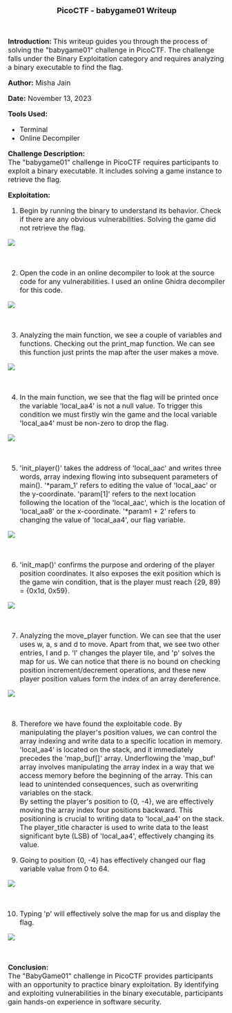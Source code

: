 <font size = '4'>
<p align = 'center'>
<b>
PicoCTF - babygame01 Writeup 
</b>
</p>
</font>

<br>
<font size = '3'>

<b>Introduction: </b>
This writeup guides you through the process of solving the "babygame01" challenge in PicoCTF. The challenge falls under the Binary Exploitation category and requires analyzing a binary executable to find the flag.

<b>Author:</b> Misha Jain

<b>Date:</b> November 13, 2023

<b>Tools Used:</b><br>
- Terminal
- Online Decompiler

<b>Challenge Description:</b><br>
The "babygame01" challenge in PicoCTF requires participants to exploit a binary executable. It includes solving a game instance to retrieve the flag.

<b>Exploitation:</b><br>
1. Begin by running the binary to understand its behavior. Check if there are any obvious vulnerabilities. Solving the game did not retrieve the flag.<br>

<p align = 'center'>

![](<Pictures/babygame01 - Solving_Game.png>)

</p><br>

2. Open the code in an online decompiler to look at the source code for any vulnerabilities. I used an online Ghidra decompiler for this code.<br>

<p align = 'center'>

![](<Pictures/babygame01 - Ghidra_Code.png>)

</p><br>

3. Analyzing the main function, we see a couple of variables and functions. Checking out the print_map function. We can see this function just prints the map after the user makes a move.<br>

<p align = 'center'>

![](<Pictures/babygame01 - Print_map.png>)

</p><br>

4. In the main function, we see that the flag will be printed once the variable 'local_aa4' is not a null value. To trigger this condition we must firstly win the game and the local variable 'local_aa4' must be non-zero to drop the flag.<br>

<p align = 'center'>

![](<Pictures/babygame01 - Flag_Conditions.png>)

</p><br>

5. 'init_player()' takes the address of 'local_aac' and writes three words, array indexing flowing into subsequent parameters of main(). '*param_1' refers to editing the value of 'local_aac' or the y-coordinate. 'param[1]' refers to the next location following the location of the 'local_aac', which is the location of 'local_aa8' or the x-coordinate. '*param1 + 2' refers to changing the value of 'local_aa4', our flag variable.<br>

<p align = 'center'>

![](<Pictures/babygame01 - Init_player.png>)

</p><br>

6. 'init_map()' confirms the purpose and ordering of the player position coordinates. It also exposes the exit position which is the game win condition, that is the player must reach {29, 89} = {0x1d, 0x59}.<br>

<p align = 'center'>

![](<Pictures/babygame01 - Init_map.png>)

</p><br>

7. Analyzing the move_player function. We can see that the user uses w, a, s and d to move. Apart from that, we see two other entries, l and p. 'l' changes the player tile, and 'p' solves the map for us. We can notice that there is no bound on checking position increment/decrement operations, and these new player position values form the index of an array dereference.<br>

<p align = 'center'>

![](<Pictures/babygame01 - Move_player.png>)

</p><br>

8. Therefore we have found the exploitable code. By manipulating the player's position values, we can control the array indexing and write data to a specific location in memory.<br>
'local_aa4' is located on the stack, and it immediately precedes the 'map_buf[]' array. Underflowing the 'map_buf' array involves manipulating the array index in a way that we access memory before the beginning of the array. This can lead to unintended consequences, such as overwriting variables on the stack.<br>
By setting the player's position to {0, -4}, we are effectively moving the array index four positions backward. This positioning is crucial to writing data to 'local_aa4' on the stack.<br>
The player_title character is used to write data to the least significant byte (LSB) of 'local_aa4', effectively changing its value.<br>

9. Going to position {0, -4} has effectively changed our flag variable value from 0 to 64.

<p align = 'center'>

![](<Pictures/babygame01 - Reached_Pos_-4.png>)

</p><br>

10. Typing 'p' will effectively solve the map for us and display the flag.<br>

<p align = 'center'>

![](<Pictures/babygame01 - Flag.png>)

</p><br>

<b>Conclusion:</b><br>
The "BabyGame01" challenge in PicoCTF provides participants with an opportunity to practice binary exploitation. By identifying and exploiting vulnerabilities in the binary executable, participants gain hands-on experience in software security.

</font>